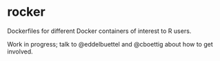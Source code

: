rocker
======

Dockerfiles for different Docker containers of interest to R users.

Work in progress; talk to @eddelbuettel and @cboettig about how to get involved.
